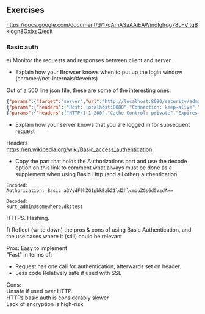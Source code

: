 ## Exercises
https://docs.google.com/document/d/17qAmASaAAjEAWindIglrdg78LFVitqBklogn8OxjxsQ/edit

### Basic auth

e) Monitor the requests and responses between client and server.
- Explain how your Browser knows when to put up the login window (chrome://net-internals/#events)

Out of a 500 line json file, these are some of the interesting ones:
```json
{"params":{"target":"server","url":"http://localhost:8080/security/admin.html"},"phase":1,"source":{"id":30998,"type":31},"time":"10300860","type":325},  
{"params":{"headers":["Host: localhost:8080","Connection: keep-alive","Cache-Control: max-age=0","Authorization: [46 bytes were stripped]","Upgrade-Insecure-Requests: 1","User-Agent: Mozilla/5.0 (Windows NT 10.0; Win64; x64) AppleWebKit/537.36 (KHTML, like Gecko) Chrome/80.0.3987.149 Safari/537.36","Sec-Fetch-Dest: document","Accept: text/html,application/xhtml+xml,application/xml;q=0.9,image/webp,image/apng,*/*;q=0.8,application/signed-exchange;v=b3;q=0.9","Sec-Fetch-Site: none","Sec-Fetch-Mode: navigate","Sec-Fetch-User: ?1","Accept-Encoding: gzip, deflate, br","Accept-Language: da-DK,da;q=0.9,en-US;q=0.8,en;q=0.7,zh-CN;q=0.6,zh;q=0.5"],"line":"GET /security/admin.html HTTP/1.1\r\n"},"phase":0,"source":{"id":30994,"type":1},"time":"10300860","type":163},  
{"params":{"headers":["HTTP/1.1 200","Cache-Control: private","Expires: Thu, 01 Jan 1970 00:00:00 GMT","Accept-Ranges: bytes","ETag: W/\"449-1584607104906\"","Last-Modified: Thu, 19 Mar 2020 08:38:24 GMT","Content-Type: text/html","Content-Length: 449","Date: Thu, 19 Mar 2020 10:06:27 GMT"]},"phase":0,"source":{"id":30994,"type":1},"time":"10300871","type":168},  
```

- Explain how your server knows that you are logged in for subsequent request

Headers  
https://en.wikipedia.org/wiki/Basic_access_authentication  
- Copy the part that holds the Authorizations part and use the decode option on this link to comment what always must be done as a supplement when using Basic Http (and all other) authentication

```
Encoded:  
Authorization: Basic a3VydF9hZG1pbkBzb21ld2hlcmUuZGs6dGVzdA==  

Decoded:  
kurt_admin@somewhere.dk:test  
```

HTTPS. Hashing.

f) Reflect (write down) the pros & cons of using Basic Authentication, and the use cases where it (still) could be relevant

Pros:
Easy to implement  
"Fast" in terms of:  
- Request has one call for authentication, afterwards set on header.   
- Less code
Relatively safe if used with SSL  

Cons:  
Unsafe if used over HTTP.  
HTTPs basic auth is considerably slower  
Lack of encryption is high-risk